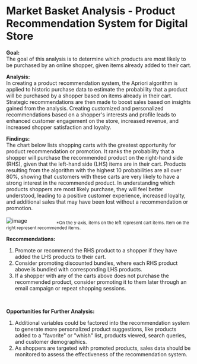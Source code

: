 # Market Basket Analysis - Product Recommendation System for Digital Store

**Goal:**<br>
The goal of this analysis is to determine which products are most likely to be purchased by an online shopper, given items already added to their cart.<br>

**Analysis:**<br>
In creating a product recommendation system, the Apriori algorithm is applied to historic purchase data to estimate the probability that a product will be purchased by a shopper based on items already in their cart. Strategic recommendations are then made to boost sales based on insights gained from the analysis. Creating customized and personalized recommendations based on a shopper's interests and profile leads to enhanced customer engagement on the store, increased revenue, and increased shopper satisfaction and loyalty.  

**Findings:**<br>
The chart below lists shopping carts with the greatest opportunity for product recommendation or promotion. It ranks the probability that a shopper will purchase the recommended product on the right-hand side (RHS), given that the left-hand side (LHS) items are in their cart. Products resulting from the algorithm with the highest 10 probabilities are all over 80%, showing that customers with these carts are very likely to have a strong interest in the recommended product. In understanding which products shoppers are most likely purchase, they will feel better understood, leading to a positive customer experience, increased loyalty, and additional sales that may have been lost without a recommendation or promotion.<br>
<br>
![image](https://user-images.githubusercontent.com/30391113/171098428-a32f11ee-8e3f-41c1-be6a-fd9072a8fb62.png)
&nbsp;&nbsp;&nbsp;&nbsp;&nbsp;&nbsp;&nbsp;&nbsp;&nbsp;&nbsp;&nbsp;&nbsp;&nbsp;&nbsp;&nbsp;&nbsp;&nbsp;&nbsp;&nbsp;<sub>*On the y-axis, items on the left represent cart items. Item on the right represent recommended items.</sub>
<br>

**Recommendations:<br>**
1. Promote or recommend the RHS product to a shopper if they have added the LHS products to their cart.<br>
2. Consider promoting discounted bundles, where each RHS product above is bundled with corresponding LHS products.    
3. If a shopper with any of the carts above does not purchase the recommended product, consider promoting it to them later through an email campaign or repeat shopping sessions. 
<br>

**Opportunities for Further Analysis:<br>**
1. Additional variables could be factored into the recommendation system to generate more personalized product suggestions, like products added to a "favorite" or "whish" list, products viewed, search queries, and customer demographics.<br>
2. As shoppers are targeted with promoted products, sales data should be monitored to assess the effectiveness of the recommendation system. 
<br>


